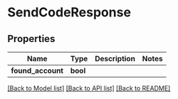 # SendCodeResponse

## Properties

Name | Type | Description | Notes
------------ | ------------- | ------------- | -------------
**found_account** | **bool** |  | 

[[Back to Model list]](../README.md#documentation-for-models) [[Back to API list]](../README.md#documentation-for-api-endpoints) [[Back to README]](../README.md)


